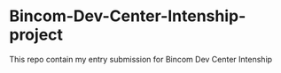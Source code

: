 # Bincom-Dev-Center-Intenship-project
This repo contain my entry submission for Bincom Dev Center Intenship
